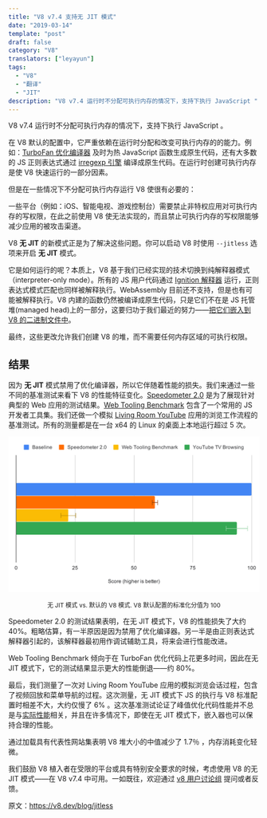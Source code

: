 ```yaml
---
title: "V8 v7.4 支持无 JIT 模式"
date: "2019-03-14"
template: "post"
draft: false
category: "V8"
translators: ["leyayun"]
tags:
  - "V8"
  - "翻译"
  - "JIT"
description: "V8 v7.4 运行时不分配可执行内存的情况下，支持下执行 JavaScript "
---
```

V8 v7.4 运行时不分配可执行内存的情况下，支持下执行 JavaScript 。

在 V8 默认的配置中，它严重依赖在运行时分配和改变可执行内存的的能力。例如：[TurboFan 优化编译器](https://v8.dev/blog/turbofan-jit) 及时为热 JavaScript 函数生成原生代码，还有大多数的 JS 正则表达式通过 [irregexp 引擎](https://blog.chromium.org/2009/02/irregexp-google-chromes-new-regexp.html) 编译成原生代码。在运行时创建可执行内存是使 V8 快速运行的一部分因素。

但是在一些情况下不分配可执行内存运行 V8 使很有必要的：

一些平台（例如：iOS、智能电视、游戏控制台）需要禁止非特权应用对可执行内存的写权限，在此之前使用 V8 使无法实现的，而且禁止可执行内存的写权限能够减少应用的被攻击渠道。

V8 **无 JIT** 的新模式正是为了解决这些问题。你可以启动 V8 时使用 `--jitless` 选项来开启 **无 JIT** 模式。

它是如何运行的呢？本质上，V8 基于我们已经实现的技术切换到纯解释器模式（interpreter-only mode）。所有的 JS 用户代码通过 [Ignition 解释器](https://v8.dev/blog/ignition-interpreter) 运行，正则表达式模式匹配也同样被解释执行。WebAssembly 目前还不支持，但是也有可能被解释执行。V8 内建的函数仍然被编译成原生代码，只是它们不在是 JS 托管堆(managed head)上的一部分，这要归功于我们最近的努力——[把它们嵌入到 V8 的二进制文件中](https://v8.dev/blog/embedded-builtins)。

最终，这些更改允许我们创建 V8 的堆，而不需要任何内存区域的可执行权限。

## 结果
因为 **无 JIT** 模式禁用了优化编译器，所以它伴随着性能的损失。我们来通过一些不同的基准测试来看下 V8 的性能特征变化。[Speedometer 2.0](https://v8.dev/blog/speedometer-2) 是为了展现针对典型的 Web 应用的测试结果。[Web Tooling Benchmark](https://v8.dev/blog/web-tooling-benchmark) 包含了一个常用的 JS 开发者工具集。我们还做一个模拟 [Living Room YouTube](https://chromeperf.appspot.com/report?sid=518c637ffa0961f965afe51d06979375467b12b87e72061598763e5a36876306) 应用的浏览工作流程的基准测试。所有的测量都是在一台 x64 的 Linux 的桌面上本地运行超过 5 次。

![benchmarks](./images/benchmarks.svg)
<p style="text-align: center; font-size: 12px">无 JIT 模式 vs. 默认的 V8 模式. V8 默认配置的标准化分值为 100</p>

Speedometer 2.0 的测试结果表明，在无 JIT 模式下，V8 的性能损失了大约 40%。粗略估算，有一半原因是因为禁用了优化编译器。另一半是由正则表达式解释器引起的，该解释器最初用作调试辅助工具，将来会进行性能改进。

Web Tooling Benchmark 倾向于在 TurboFan 优化代码上花更多时间，因此在无 JIT 模式下，它的测试结果显示更大的性能倒退——约 80%。

最后，我们测量了一次对 Living Room YouTube 应用的模拟浏览会话过程，包含了视频回放和菜单导航的过程。这次测量，无 JIT 模式下 JS 的执行与 V8 标准配置时相差不大，大约仅慢了 6% 。这次基准测试论证了峰值优化代码性能并不总是与[实际性能](https://v8.dev/blog/real-world-performance)相关，并且在许多情况下，即使在无 JIT 模式下，嵌入器也可以保持合理的性能。

通过加载具有代表性网站集表明 V8 堆大小的中值减少了 1.7％ ，内存消耗变化轻微。

我们鼓励 V8 植入者在受限的平台或具有特别安全要求的时候，考虑使用 V8 的无 JIT 模式——在 V8 v7.4 中可用。一如既往，欢迎通过 [v8 用户讨论组](https://groups.google.com/forum/#!forum/v8-users) 提问或者反馈。

原文：https://v8.dev/blog/jitless